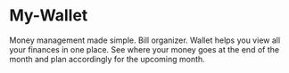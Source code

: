 # My-Wallet
Money management made simple. Bill organizer. Wallet helps you view all your finances in one place. See where your money goes at the end of the month and plan accordingly for the upcoming month.
